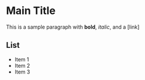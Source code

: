 # Main Title

This is a sample paragraph with **bold**, *italic*, and a [link]

## List
- Item 1
- Item 2
- Item 3
